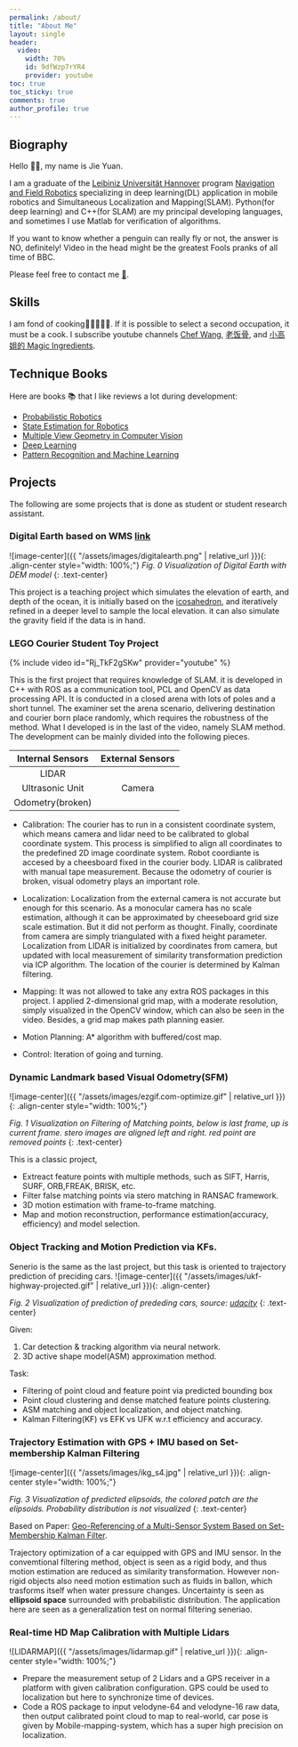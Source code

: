 ```yaml
---
permalink: /about/
title: "About Me"
layout: single
header:
  video:
    width: 70%
    id: 9dfWzp7rYR4
    provider: youtube
toc: true
toc_sticky: true
comments: true
author_profile: true
---
```

## Biography

Hello 🎅🏼, my name is Jie Yuan.

I am a graduate of the [Leibiniz Universität Hannover](https://www.uni-hannover.de/) program [Navigation and Field Robotics](https://www.uni-hannover.de/en/studium/studienangebot/info/studiengang/detail/navigation-and-field-robotics/) specializing in deep learning(DL) application in mobile robotics and Simultaneous Localization and Mapping(SLAM). Python(for deep learning) and C++(for SLAM) are my principal developing languages, and sometimes I use Matlab for verification of algorithms.

<!-- I used to be dogmatic, selfish, and ambitious to become someone that can make a difference, but God has changed me to love others take care of people whom I love and give more instead of asking more. In the aspect of personality and psychology, I am a bit like "Bruce" in [7 Up series](https://en.wikipedia.org/wiki/Up_(film_series)). -->

If you want to know whether a penguin can really fly or not, the answer is NO, definitely! Video in the head might be the greatest Fools pranks of all time of BBC.

Please feel free to contact me [📧](mailto:yuanjielovejesus@gmail.com).

## Skills

I am fond of cooking👩‍🍳🍚🏺🥠. If it is possible to select a second occupation, it must be a cook. I subscribe youtube channels [Chef Wang](https://www.youtube.com/channel/UCg0m_Ah8P_MQbnn77-vYnYw), [老饭骨](https://www.youtube.com/channel/UCBJmYv3Vf_tKcQr5_qmayXg), and [小高姐的 Magic Ingredients](https://www.youtube.com/channel/UCCKlp1JI9Yg3-cUjKPdD3mw).


## Technique Books

Here are books 📚 that I like reviews a lot during development:

* [Probabilistic Robotics](https://docs.ufpr.br/~danielsantos/ProbabilisticRobotics.pdf)
* [State Estimation for Robotics](http://asrl.utias.utoronto.ca/~tdb/bib/barfoot_ser17.pdf)
* [Multiple View Geometry in Computer Vision](https://www.amazon.com/Multiple-View-Geometry-Computer-Vision/dp/0521540518)
* [Deep Learning](https://www.deeplearningbook.org/)
* [Pattern Recognition and Machine Learning](https://www.microsoft.com/en-us/research/uploads/prod/2006/01/Bishop-Pattern-Recognition-and-Machine-Learning-2006.pdf)


## Projects

The following are some projects that is done as student or student research assistant. 

### Digital Earth based on WMS [link](https://github.com/penguinflys/Oriental_EYE)

![image-center]({{ "/assets/images/digitalearth.png" | relative_url }}){: .align-center style="width: 100%;"}
*Fig. 0 Visualization of Digital Earth with DEM model*
{: .text-center}

This project is a teaching project which simulates the elevation of earth, and depth of the ocean, it is initially based on the [icosahedron](https://en.wikipedia.org/wiki/Icosahedron), and iteratively refined in a deeper level to sample the local elevation. it can also simulate the gravity field if the data is in hand.

### LEGO Courier Student Toy Project

{% include video id="Rj_TkF2gSKw" provider="youtube" %}

This is the first project that requires knowledge of SLAM. it is developed in C++ with ROS as a communication tool, PCL and OpenCV as data processing API. It is conducted in a closed arena with lots of poles and a short tunnel. The examiner set the arena scenario, delivering destination and courier born place randomly, which requires the robustness of the method. What I developed is in the last of the video, namely SLAM method. The development can be mainly divided into the following pieces.

<table>
  <thead>
    <tr>
      <th style="text-align: center">Internal Sensors</th>
      <th style="text-align: center">External Sensors</th>
    </tr>
  </thead>
  <tbody>
    <tr>
      <td style="text-align: center">LIDAR</td>
      <td style="text-align: center" rowspan=3>Camera</td>
    </tr>
    <tr>
      <td style="text-align: center">Ultrasonic Unit</td>
    </tr>
    <tr>
      <td style="text-align: center">Odometry(broken)</td>
    </tr>
  </tbody>
</table>

<!-- | Internal Devices                   |     External Devices     |
|:----------------------------------:|:------------------------:|
|       LIDAR                        |          Camera          |
|  Ultrasonic Unit                   | WIFI Connected Computers(brain) |
| Odometry(broken)                   |          Router(communication)          | -->



* Calibration: The courier has to run in a consistent coordinate system, which means camera and lidar need to be calibrated to global coordinate system. This process is simplified to align all coordinates to the predefined 2D image coordinate system. Robot coordiante is accesed by a cheesboard fixed in the courier body. LIDAR is calibrated with manual tape measurement. Because the odometry of courier is broken, visual odometry plays an important role.

* Localization: Localization from the external camera is not accurate but enough for this scenario. As a monocular camera has no scale estimation, although it can be approximated by cheeseboard grid size scale estimation. But it did not perform as thought. Finally, coordinate from camera are simply triangulated with a fixed height parameter. Localization from LIDAR is initialized by coordinates from camera, but updated with local measurement of similarity transformation prediction via ICP algorithm. The location of the courier is determined by Kalman filtering.

* Mapping: It was not allowed to take any extra ROS packages in this project. I applied 2-dimensional grid map, with a moderate resolution, simply visualized in the OpenCV window, which can also be seen in the video. Besides, a grid map makes path planning easier.

* Motion Planning: A* algorithm with buffered/cost map.

* Control: Iteration of going and turning.








### Dynamic Landmark based Visual Odometry(SFM)

![image-center]({{ "/assets/images/ezgif.com-optimize.gif" | relative_url }}){: .align-center style="width: 100%;"}

*Fig. 1 Visualization on Filtering of Matching points, below is last frame, up is current frame. stero images are aligned left and right. red point are removed points*
{: .text-center}

This is a classic project, 
* Extreact feature points with multiple methods, such as SIFT, Harris, SURF, ORB,FREAK, BRISK, etc.
* Filter false matching points via stero matching in RANSAC framework.
* 3D motion estimation with frame-to-frame matching.
* Map and motion reconstruction, performance estimation(accuracy, efficiency) and model selection.

### Object Tracking and Motion Prediction via KFs.

Senerio is the same as the last project, but this task is oriented to trajectory prediction of preciding cars.
![image-center]({{ "/assets/images/ukf-highway-projected.gif" | relative_url }}){: .align-center}


*Fig. 2 Visualization of prediction of prededing cars, source: [udacity](https://github.com/penguinflys/UdacitySensorFusion/tree/master/final_proj_uncented_kalman_filter_traffic_flow_tracking)*
{: .text-center}

Given: 
1. Car detection & tracking algorithm via neural network.
2. 3D active shape model(ASM) approximation method.

Task: 
* Filtering of point cloud and feature point via predicted bounding box
* Point cloud clustering and dense matched feature points clustering.
* ASM matching and object localization, and object matching.
* Kalman Filtering(KF) vs EFK vs UFK w.r.t efficiency and accuracy.

### Trajectory Estimation with GPS + IMU based on Set-membership Kalman Filtering

![image-center]({{ "/assets/images/ikg_s4.jpg" | relative_url }}){: .align-center style="width: 100%;"}

*Fig. 3 Visualization of predicted elipsoids, the colored patch are the elipsoids. Probability distribution is not visualized*
{: .text-center}

Based on Paper: [Geo-Referencing of a Multi-Sensor System Based on Set-Membership Kalman Filter](https://www.researchgate.net/publication/327489443_Geo-Referencing_of_a_Multi-Sensor_System_Based_on_Set-Membership_Kalman_Filter).

Trajectory optimization of a car equipped with GPS and IMU sensor. In the convemtional filtering method, object is seen as a rigid body, and thus motion estimation are reduced as similarity transformation. However non-rigid objects also need motion estimation such as fluids in ballon, which trasforms itself when water pressure changes. Uncertainty is seen as **ellipsoid space** surrounded with probabilistic distribution. The application here are seen as a generalization test on normal filtering seneriao.


### Real-time HD Map Calibration with Multiple Lidars

![LIDARMAP]({{ "/assets/images/lidarmap.gif" | relative_url }}){: .align-center style="width: 100%;"}

* Prepare the measurement setup of 2 Lidars and a GPS receiver in a platform with given calibration configuration. GPS could be used to localization but here to synchronize time of devices.
* Code a ROS package to input velodyne-64 and velodyne-16 raw data, then output calibrated point cloud to map to real-world, car pose is given by Mobile-mapping-system, which has a super high precision on localization.

